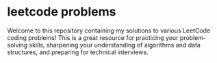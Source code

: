 # leetcode problems 

Welcome to this repository containing my solutions to various LeetCode coding problems! This is a great resource for practicing your problem-solving skills, sharpening your understanding of algorithms and data structures, and preparing for technical interviews.
